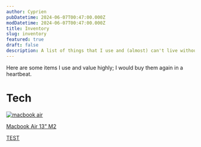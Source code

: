 ```yaml
---
author: Cyprien
pubDatetime: 2024-06-07T00:47:00.000Z
modDatetime: 2024-06-07T00:47:00.000Z
title: Inventory
slug: inventory
featured: true
draft: false
description: A list of things that I use and (almost) can't live without
---
```


Here are some items I use and value highly; I would buy them again in a heartbeat.

# Tech

<div class="inventory-container">
  <a href="https://www.apple.com/fr/macbook-air/">
    <img alt="macbook air" src="/assets/images/inventory/macbook.png"/>
    <p class="title">Macbook Air 13" M2</p>
    <p class="description">TEST</p>
  </a>
</div>
